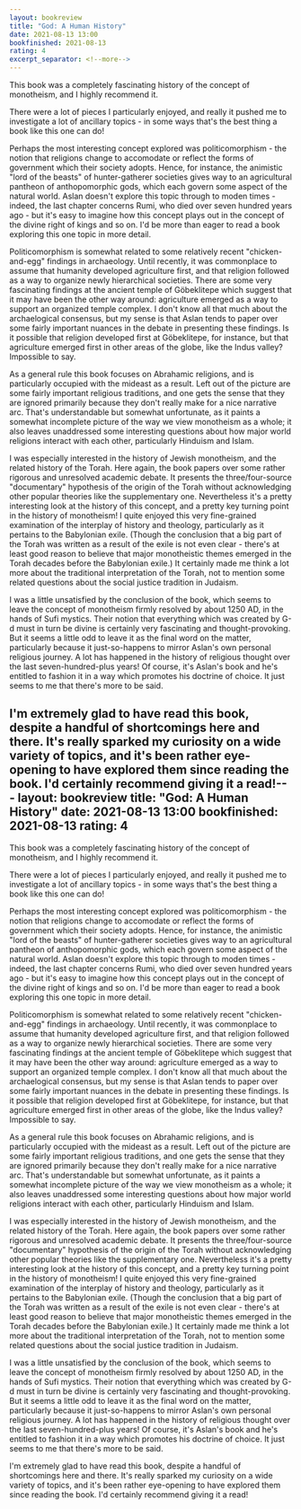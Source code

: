```yaml
---
layout: bookreview
title: "God: A Human History"
date: 2021-08-13 13:00
bookfinished: 2021-08-13
rating: 4
excerpt_separator: <!--more-->
---
```


This book was a completely fascinating history of the concept of monotheism, and I highly recommend it.

There were a lot of pieces I particularly enjoyed, and really it pushed me to investigate a lot of ancillary topics - in some ways that's the best thing a book like this one can do!

<!--more-->

Perhaps the most interesting concept explored was politicomorphism - the notion that religions change to accomodate or reflect the forms of government which their society adopts. Hence, for instance, the animistic "lord of the beasts" of hunter-gatherer societies gives way to an agricultural pantheon of anthopomorphic gods, which each govern some aspect of the natural world. Aslan doesn't explore this topic through to moden times - indeed, the last chapter concerns Rumi, who died over seven hundred years ago - but it's easy to imagine how this concept plays out in the concept of the divine right of kings and so on. I'd be more than eager to read a book exploring this one topic in more detail.



Politicomorphism is somewhat related to some relatively recent "chicken-and-egg" findings in archaeology. Until recently, it was commonplace to assume that humanity developed agriculture first, and that religion followed as a way to organize newly hierarchical societies. There are some very fascinating findings at the ancient temple of Göbeklitepe which suggest that it may have been the other way around: agriculture emerged as a way to support an organized temple complex. I don't know all that much about the archaelogical consensus, but my sense is that Aslan tends to paper over some fairly important nuances in the debate in presenting these findings. Is it possible that religion developed first at Göbeklitepe, for instance, but that agriculture emerged first in other areas of the globe, like the Indus valley? Impossible to say.



As a general rule this book focuses on Abrahamic religions, and is particularly occupied with the mideast as a result. Left out of the picture are some fairly important religious traditions, and one gets the sense that they are ignored primarily because they don't really make for a nice narrative arc. That's understandable but somewhat unfortunate, as it paints a somewhat incomplete picture of the way we view monotheism as a whole; it also leaves unaddressed some interesting questions about how major world religions interact with each other, particularly Hinduism and Islam.



I was especially interested in the history of Jewish monotheism, and the related history of the Torah. Here again, the book papers over some rather rigorous and unresolved academic debate. It presents the three/four-source "documentary" hypothesis of the origin of the Torah without acknowledging other popular theories like the supplementary one. Nevertheless it's a pretty interesting look at the history of this concept, and a pretty key turning point in the history of monotheism! I quite enjoyed this very fine-grained examination of the interplay of history and theology, particularly as it pertains to the Babylonian exile. (Though the conclusion that a big part of the Torah was written as a result of the exile is not even clear - there's at least good reason to believe that major monotheistic themes emerged in the Torah decades before the Babylonian exile.) It certainly made me think a lot more about the traditional interpretation of the Torah, not to mention some related questions about the social justice tradition in Judaism.



I was a little unsatisfied by the conclusion of the book, which seems to leave the concept of monotheism firmly resolved by about 1250 AD, in the hands of Sufi mystics. Their notion that everything which was created by G-d must in turn be divine is certainly very fascinating and thought-provoking. But it seems a little odd to leave it as the final word on the matter, particularly because it just-so-happens to mirror Aslan's own personal religious journey. A lot has happened in the history of religious thought over the last seven-hundred-plus years! Of course, it's Aslan's book and he's entitled to fashion it in a way which promotes his doctrine of choice. It just seems to me that there's more to be said.



I'm extremely glad to have read this book, despite a handful of shortcomings here and there. It's really sparked my curiosity on a wide variety of topics, and it's been rather eye-opening to have explored them since reading the book. I'd certainly recommend giving it a read!---
layout: bookreview
title: "God: A Human History"
date: 2021-08-13 13:00
bookfinished: 2021-08-13
rating: 4
---

This book was a completely fascinating history of the concept of monotheism, and I highly recommend it.



There were a lot of pieces I particularly enjoyed, and really it pushed me to investigate a lot of ancillary topics - in some ways that's the best thing a book like this one can do!



Perhaps the most interesting concept explored was politicomorphism - the notion that religions change to accomodate or reflect the forms of government which their society adopts. Hence, for instance, the animistic "lord of the beasts" of hunter-gatherer societies gives way to an agricultural pantheon of anthopomorphic gods, which each govern some aspect of the natural world. Aslan doesn't explore this topic through to moden times - indeed, the last chapter concerns Rumi, who died over seven hundred years ago - but it's easy to imagine how this concept plays out in the concept of the divine right of kings and so on. I'd be more than eager to read a book exploring this one topic in more detail.



Politicomorphism is somewhat related to some relatively recent "chicken-and-egg" findings in archaeology. Until recently, it was commonplace to assume that humanity developed agriculture first, and that religion followed as a way to organize newly hierarchical societies. There are some very fascinating findings at the ancient temple of Göbeklitepe which suggest that it may have been the other way around: agriculture emerged as a way to support an organized temple complex. I don't know all that much about the archaelogical consensus, but my sense is that Aslan tends to paper over some fairly important nuances in the debate in presenting these findings. Is it possible that religion developed first at Göbeklitepe, for instance, but that agriculture emerged first in other areas of the globe, like the Indus valley? Impossible to say.



As a general rule this book focuses on Abrahamic religions, and is particularly occupied with the mideast as a result. Left out of the picture are some fairly important religious traditions, and one gets the sense that they are ignored primarily because they don't really make for a nice narrative arc. That's understandable but somewhat unfortunate, as it paints a somewhat incomplete picture of the way we view monotheism as a whole; it also leaves unaddressed some interesting questions about how major world religions interact with each other, particularly Hinduism and Islam.



I was especially interested in the history of Jewish monotheism, and the related history of the Torah. Here again, the book papers over some rather rigorous and unresolved academic debate. It presents the three/four-source "documentary" hypothesis of the origin of the Torah without acknowledging other popular theories like the supplementary one. Nevertheless it's a pretty interesting look at the history of this concept, and a pretty key turning point in the history of monotheism! I quite enjoyed this very fine-grained examination of the interplay of history and theology, particularly as it pertains to the Babylonian exile. (Though the conclusion that a big part of the Torah was written as a result of the exile is not even clear - there's at least good reason to believe that major monotheistic themes emerged in the Torah decades before the Babylonian exile.) It certainly made me think a lot more about the traditional interpretation of the Torah, not to mention some related questions about the social justice tradition in Judaism.



I was a little unsatisfied by the conclusion of the book, which seems to leave the concept of monotheism firmly resolved by about 1250 AD, in the hands of Sufi mystics. Their notion that everything which was created by G-d must in turn be divine is certainly very fascinating and thought-provoking. But it seems a little odd to leave it as the final word on the matter, particularly because it just-so-happens to mirror Aslan's own personal religious journey. A lot has happened in the history of religious thought over the last seven-hundred-plus years! Of course, it's Aslan's book and he's entitled to fashion it in a way which promotes his doctrine of choice. It just seems to me that there's more to be said.



I'm extremely glad to have read this book, despite a handful of shortcomings here and there. It's really sparked my curiosity on a wide variety of topics, and it's been rather eye-opening to have explored them since reading the book. I'd certainly recommend giving it a read!